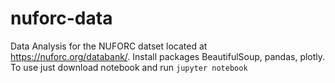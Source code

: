 # nuforc-data

Data Analysis for the NUFORC datset located at https://nuforc.org/databank/. Install packages BeautifulSoup, pandas, plotly. To use just download notebook and run `jupyter notebook`
